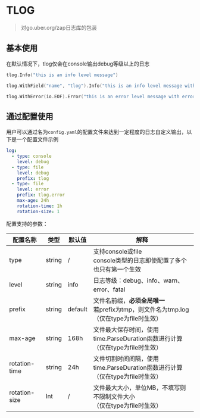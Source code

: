 # TLOG

> 对go.uber.org/zap日志库的包装


## 基本使用

在默认情况下，tlog仅会在console输出debug等级以上的日志

```go
tlog.Info("this is an info level message")

tlog.WithField("name", "tlog").Info("this is an info level message with a field named name")

tlog.WithError(io.EOF).Error("this is an error level message with error io.EOF")
```

## 通过配置使用

用户可以通过名为`config.yaml`的配置文件来达到一定程度的日志自定义输出，以下是一个配置文件示例

```yaml
log:
  - type: console
    level: debug
  - type: file
    level: debug
    prefix: tlog
  - type: file
    level: error
    prefix: tlog.error
    max-age: 24h
    rotation-time: 1h
    rotation-size: 1
```

配置支持的参数：

| 配置名称      | 类型   | 默认值  | 解释                                                                   |
| ------------- | ------ | ------- |----------------------------------------------------------------------|
| type          | string | /       | 支持console或file<br />console类型的日志即使配置了多个也只有第一个生效                      |
| level         | string | info    | 日志等级：debug、info、warn、error、fatal                                     |
| prefix        | string | default | 文件名前缀，**必须全局唯一**<br />若prefix为tmp，则文件名为tmp.log<br />（仅在type为file时生效） |
| max-age       | string | 168h    | 文件最大保存时间，使用time.ParseDuration函数进行计算<br />（仅在type为file时生效）            |
| rotation-time | string | 24h     | 文件切割时间间隔，使用time.ParseDuration函数进行计算<br />（仅在type为file时生效）            |
| rotation-size | Int    | /       | 文件最大大小，单位MB，不填写则不限制文件大小<br />（仅在type为file时生效）                        |

